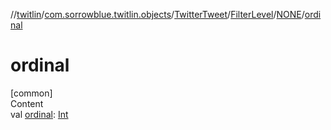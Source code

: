 //[twitlin](../../../../index.md)/[com.sorrowblue.twitlin.objects](../../../index.md)/[TwitterTweet](../../index.md)/[FilterLevel](../index.md)/[NONE](index.md)/[ordinal](ordinal.md)



# ordinal  
[common]  
Content  
val [ordinal](ordinal.md): [Int](https://kotlinlang.org/api/latest/jvm/stdlib/kotlin/-int/index.html)  



